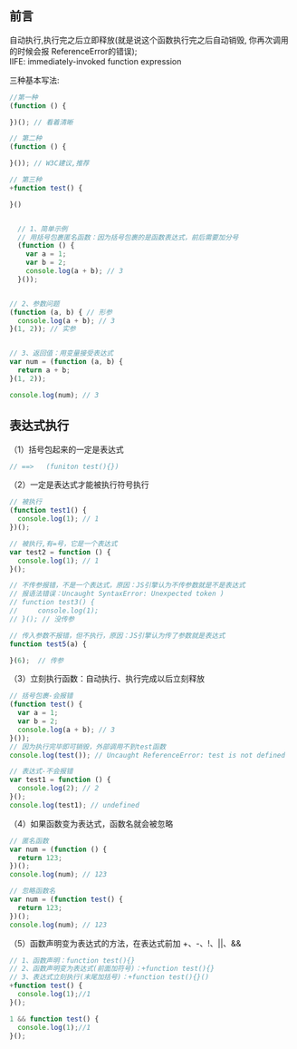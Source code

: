 ## 前言

自动执行,执行完之后立即释放(就是说这个函数执行完之后自动销毁, 你再次调用的时候会报 ReferenceError的错误); <br>
IIFE: immediately-invoked function expression

三种基本写法:

```javascript
//第一种
(function () {

})(); // 看着清晰

// 第二种
(function () {

}()); // W3C建议,推荐

// 第三种
+function test() {

}()


  // 1、简单示例
  // 用括号包裹匿名函数：因为括号包裹的是函数表达式，前后需要加分号
  (function () {
    var a = 1;
    var b = 2;
    console.log(a + b); // 3
  }());


// 2、参数问题
(function (a, b) { // 形参
  console.log(a + b); // 3
}(1, 2)); // 实参


// 3、返回值：用变量接受表达式
var num = (function (a, b) {
  return a + b;
}(1, 2));

console.log(num); // 3

```

## 表达式执行

（1）括号包起来的一定是表达式

```javascript
// ==>   (funiton test(){})

```

（2）一定是表达式才能被执行符号执行

```javascript
// 被执行
(function test1() {
  console.log(1); // 1
})();

// 被执行,有=号，它是一个表达式
var test2 = function () {
  console.log(1); // 1
}();

// 不传参报错，不是一个表达式，原因：JS引擎认为不传参数就是不是表达式
// 报语法错误：Uncaught SyntaxError: Unexpected token )
// function test3() {
//     console.log(1);
// }(); // 没传参

// 传入参数不报错，但不执行，原因：JS引擎认为传了参数就是表达式
function test5(a) {

}(6);  // 传参
```

（3）立刻执行函数：自动执行、执行完成以后立刻释放

```javascript
// 括号包裹-会报错
(function test() {
  var a = 1;
  var b = 2;
  console.log(a + b); // 3
}());
// 因为执行完毕即可销毁，外部调用不到test函数
console.log(test()); // Uncaught ReferenceError: test is not defined

// 表达式-不会报错
var test1 = function () {
  console.log(2); // 2
}();
console.log(test1); // undefined

```

（4）如果函数变为表达式，函数名就会被忽略

```javascript
// 匿名函数
var num = (function () {
  return 123;
})();
console.log(num); // 123

// 忽略函数名
var num = (function test() {
  return 123;
})();
console.log(num); // 123

```

（5）函数声明变为表达式的方法，在表达式前加 +、-、!、||、&&

```javascript
// 1、函数声明：function test(){}
// 2、函数声明变为表达式(前面加符号)：+function test(){}
// 3、表达式立刻执行(末尾加括号)：+function test(){}()
+function test() {
  console.log(1);//1
}();

1 && function test() {
  console.log(1);//1
}();
```




